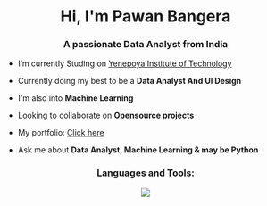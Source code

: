 <h1 align="center">Hi, I'm Pawan Bangera</h1>
<h3 align="center">A passionate Data Analyst from India</h3>

- I’m currently Studing on [Yenepoya Institute of Technology](https://www.yit.edu.in/)

- Currently doing my best to be a **Data Analyst And UI Design**

- I'm also into **Machine Learning**

- Looking to collaborate on **Opensource projects**

- My portfolio: [Click here](https://bangera.vercel.app/)

- Ask me about **Data Analyst, Machine Learning & may be Python**


<h3 align="center">Languages and Tools:</h3>
<p align="center">
	<p align="center">
	<a href="https://skillicons.dev">
    		<img src="https://skillicons.dev/icons?i=anaconda,androidstudio,c,css,firebase,figma,git,github,html,mysql,py,vscode&perline=6" />
		
  	
</p>


